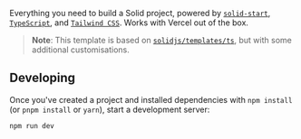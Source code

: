 Everything you need to build a Solid project, powered by [`solid-start`](https://start.solidjs.com), [`TypeScript`](https://www.typescriptlang.org/), and [`Tailwind CSS`](https://tailwindcss.com/). Works with Vercel out of the box.

> **Note**: This template is based on [`solidjs/templates/ts`](https://github.com/solidjs/templates/tree/master/ts), but with some additional customisations.

## Developing

Once you've created a project and installed dependencies with `npm install` (or `pnpm install` or `yarn`), start a development server:

```bash
npm run dev
```
